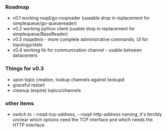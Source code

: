 
### Roadmap

 * v0.1 working nsqd/go-nsqreader (useable drop in replacement for simplequeue/go-queuereader)
 * v0.2 working python client (usable drop in replacement for simplequeue/BaseReader)
 * v0.3 nsqadmin - more complete administrative commands, UI for topology/stats
 * v0.4 working tls for communication channel - usable between datacenters

### Things for v0.3

 * upon topic creation, lookup channels against lookupd
 * graceful restart
 * cleanup (expire) topics/channels


### other items

  * switch to --nsqd-tcp-address, --nsqd-http-address naming; it's terribly unclear which options need 
    the TCP interface and which needs the HTTP interface